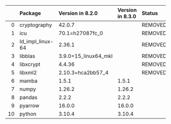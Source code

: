 <!-- markdown-link-check-disable -->

|    | Package          | Version in 8.2.0     | Version in 8.3.0   | Status   |
|---:|:-----------------|:---------------------|:-------------------|:---------|
|  0 | cryptography     | 42.0.7               |                    | REMOVED  |
|  1 | icu              | 70.1=h27087fc_0      |                    | REMOVED  |
|  2 | ld_impl_linux-64 | 2.36.1               |                    | REMOVED  |
|  3 | libblas          | 3.9.0=15_linux64_mkl |                    | REMOVED  |
|  4 | libxcrypt        | 4.4.36               |                    | REMOVED  |
|  5 | libxml2          | 2.10.3=hca2bb57_4    |                    | REMOVED  |
|  6 | mamba            | 1.5.1                | 1.5.1              |          |
|  7 | numpy            | 1.26.2               | 1.26.2             |          |
|  8 | pandas           | 2.2.2                | 2.2.2              |          |
|  9 | pyarrow          | 16.0.0               | 16.0.0             |          |
| 10 | python           | 3.10.4               | 3.10.4             |          |